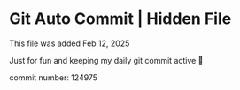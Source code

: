 # Git Auto Commit | Hidden File

This file was added Feb 12, 2025

Just for fun and keeping my daily git commit active 🤪

commit number: 124975

